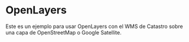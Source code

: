 OpenLayers
==========

Este es un ejemplo para usar OpenLayers con el WMS de Catastro sobre una capa de OpenStreetMap o Google Satellite.

